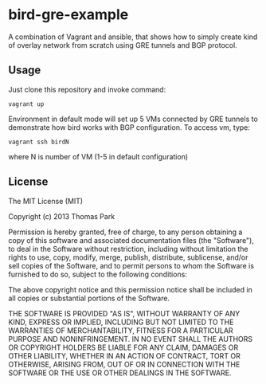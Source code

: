 bird-gre-example
================

A combination of Vagrant and ansible, that shows how to simply create kind of overlay network 
from scratch using GRE tunnels and BGP protocol.

Usage
-----
Just clone this repository and invoke command:
```
vagrant up
```

Environment in default mode will set up 5 VMs connected by GRE tunnels to demonstrate how 
bird works with BGP configuration. To access vm, type:
```
vagrant ssh birdN
```
where N is number of VM (1-5 in default configuration)

License
-------
The MIT License (MIT)

Copyright (c) 2013 Thomas Park

Permission is hereby granted, free of charge, to any person obtaining a copy
of this software and associated documentation files (the "Software"), to deal
in the Software without restriction, including without limitation the rights
to use, copy, modify, merge, publish, distribute, sublicense, and/or sell
copies of the Software, and to permit persons to whom the Software is
furnished to do so, subject to the following conditions:

The above copyright notice and this permission notice shall be included in
all copies or substantial portions of the Software.

THE SOFTWARE IS PROVIDED "AS IS", WITHOUT WARRANTY OF ANY KIND, EXPRESS OR
IMPLIED, INCLUDING BUT NOT LIMITED TO THE WARRANTIES OF MERCHANTABILITY,
FITNESS FOR A PARTICULAR PURPOSE AND NONINFRINGEMENT. IN NO EVENT SHALL THE
AUTHORS OR COPYRIGHT HOLDERS BE LIABLE FOR ANY CLAIM, DAMAGES OR OTHER
LIABILITY, WHETHER IN AN ACTION OF CONTRACT, TORT OR OTHERWISE, ARISING FROM,
OUT OF OR IN CONNECTION WITH THE SOFTWARE OR THE USE OR OTHER DEALINGS IN
THE SOFTWARE.